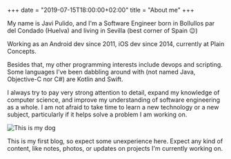 +++
date = "2019-07-15T18:00:00+02:00"
title = "About me"
+++

My name is Javi Pulido, and I'm a Software Engineer born in Bollullos par del Condado (Huelva) and living in Sevilla (best corner of Spain 😉)

Working as an Android dev since 2011, iOS dev since 2014, currently at Plain Concepts.

Besides that, my other programming interests include devops and scripting. Some languages I’ve been dabbling around with (not named Java, Objective-C nor C#) are Kotlin and Swift.

I always try to pay very strong attention to detail, expand my knowledge of computer science, and improve my understanding of software engineering as a whole. I am not afraid to take time to learn a new technology or a new subject, particularly if it helps solve a problem I am working on.

![This is my dog][1]

This is my first blog, so expect some unexperience here. Expect any kind of content, like notes, photos, or updates on projects I'm currently working on.

[1]: img/curro.jpg
